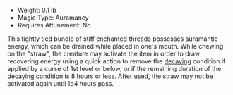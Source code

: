 - Weight: 0.1 lb
- Magic Type: Auramancy
- Requires Attunement: No
 
This tightly tied bundle of stiff enchanted threads possesses auramantic energy, which can be drained while placed in one's mouth. While chewing on the "straw", the creature may activate the item in order to draw recovering energy using a quick action to remove the [decaying](Conditions.md) condition if applied by a curse of 1st level or below, or if the remaining duration of the decaying condition is 8 hours or less. After used, the straw may not be activated again until 1d4 hours pass.